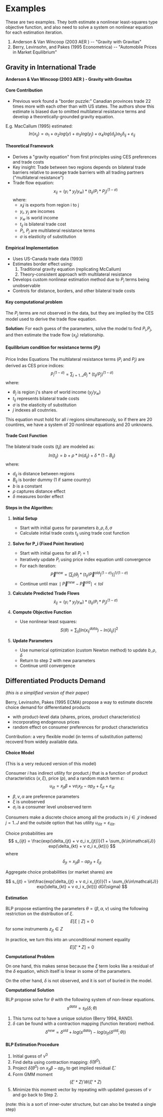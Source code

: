 # Examples

These are two examples. They both estimate a nonlinear least-squares type objective function, and also need to solve a system on nonlinear equation for each estimation iteration. 

1. Anderson & Van Wincoop (2003 AER ) -- "Gravity with Gravitas"
2. Berry, Levinsohn, and Pakes (1995 Econometrica) -- "Automobile Prices in Market Equilibrium"

## Gravity in International Trade
**Anderson & Van Wincoop (2003 AER ) - Gravity with Gravitas**


#### Core Contribution
- Previous work found a "border puzzle:" Canadian provinces trade 22 times more with each other than with US states. The authors show this estimate is biased due to omitted multilateral resistance terms and develop a theoretically-grounded gravity equation.

E.g. MacCallum (1995) estimated:
$$ln(x_{ij}) = α_1 + α_2 log(y) + α_3 log(y_j) + α_4 log(d_{ij}) α_5 δ_{ij} +ε_{ij}$$


#### Theoretical Framework
- Derives a "gravity equation" from first principles using CES preferences and trade costs
- Key insight: Trade between two regions depends on bilateral trade barriers relative to average trade barriers with all trading partners ("multilateral resistance")
- Trade flow equation:
  $$x_{ij} = (y_i * y_j/y_w) * (t_{ij}/P_i*P_j)^{(1-σ)}$$
  where:
  - $x_ij$ is exports from region i to j
  - $y_i$, $y_j$ are incomes
  - $y_w$ is world income
  - $t_{ij}$ is bilateral trade cost
  - $P_i$, $P_j$ are multilateral resistance terms
  - $σ$ is elasticity of substitution

#### Empirical Implementation
- Uses US-Canada trade data (1993)
- Estimates border effect using:
  1. Traditional gravity equation (replicating McCallum)
  2. Theory-consistent approach with multilateral resistance
- Develops custom nonlinear estimation method due to $P_i$ terms being unobservable
- Controls for distance, borders, and other bilateral trade costs

#### Key computational problem

The $P_i$ terms are not observed in the data, but they are implied by the CES model used to derive the trade flow equation. 

**Solution:** For each guess of the parameters, solve the model to find $P_i$,$P_j$, and then estimate the trade flow ($x_{ij}$) relationship. 

#### Equilibrium condition for resistance terms ($P_i$)

Price Index Equations
The multilateral resistance terms ($P_i$ and $P_j$) are derived as CES price indices:
$$P_i^{(1-σ)} = \sum_{j=1..J} θ_j * (t_{ij}/P_j)^{(1-σ)}$$
where:

- $θ_j$ is region j's share of world income $(y_j/y_w)$
- $t_{ij}$ represents bilateral trade costs
- $σ$ is the elasticity of substitution
- $j$ indexes all coutnries.
  
This equation must hold for all $i$ regions simultaneously, so if there are 20 countires, we have a system of 20 nonlinear equations and 20 unknowns. 

#### Trade Cost Function
The bilateral trade costs $(t_ij)$ are modeled as:
$$
ln(t_{ij}) = b + ρ*ln(d_{ij}) + δ*(1-B_{ij})
$$
where:
- $d_{ij}$ is distance between regions
- $B_{ij}$ is border dummy (1 if same country)
- $b$ is a constant
- $ρ$ captures distance effect
- $δ$ measures border effect

#### Steps in the Algorithm:

1. **Initial Setup**
   - Start with initial guess for parameters ${b, ρ, δ, σ}$
   - Calculate initial trade costs $t_{ij}$ using trade cost function

2. **Solve for P_i (Fixed Point Iteration)**
   - Start with initial guess for all $P_i = 1$
   - Iteratively update $P_i$ using price index equation until convergence
   - For each iteration:
    $$
    \vec{P}^{new} = \big[ \sum_j (θ_j * (t_{ij}/\vec{P}^{old})^{(1-σ)}) \big]^{1/(1-σ)}
    $$
   - Continue until $\max \mid \vec{P}^{new} - \vec{P}^{old} \mid < tol$

3. **Calculate Predicted Trade Flows**
   $$
   \hat{x}_{ij} = (y_i * y_j/y_w) * (t_{ij}/P_i*P_j)^{(1-σ)}
   $$

4. **Compute Objective Function**
   - Use nonlinear least squares:
   $$
   S(θ) = \sum_{ij} \Big[ln(x_{ij}^{data}) - ln(\hat{x}_{ij})\Big]^2
   $$

5. **Update Parameters**
   - Use numerical optimization (custom Newton method) to update ${b, ρ, δ}$
   - Return to step 2 with new parameters
   - Continue until convergence





## Differentiated Products Demand
*(this is a simplified version of their paper)* 

Berry, Levinsohn, Pakes (1995 ECMA) propose a way to estimate discrete choice demand for differentiated products 
- with product-level data (shares, prices, product characteristics) 
- incorporating endogenous prices
- random effect on consumer preferences for product characteristics

Contribution: a very flexible model (in terms of substitution patterns) recoverd from widely available data. 

#### Choice Model
(This is a very reduced version of this model)

Consumer $i$ has indirect utility for product $j$ that is a function of product characteristics $(x,ξ)$, price $(p)$, and a random match term $ε$: 
$$
u_{ijt} = x_{jt}\beta + ν σ_i x_{jt} - α p_{jt}  + ξ_{jt} + ε_{ijt}
$$
- $β, ν, α$ are preference parameters
- $ξ$ is unobserved
- $σ_i$ is a consumer level unobserved term

Consumers make a discrete choice among all the products in $j \in \mathcal{J}$ indexed $j=1..J$ and the outside option that has utility $u_{i0t}=ε_{i0t}$.

Choice probabilities are 
$$
s_{ijt} = \frac{exp(\delta_{jt} + ν σ_i x_{jt})}{1 + \sum_{k\in\mathcal{J}} exp(\delta_{kt} + ν σ_i x_{kt})}
$$
where 
$$
\delta_{jt} = x_{jt}\beta - α p_{jt}  + ξ_{jt}
$$

Aggregate choice probabilities (or market shares) are 

$$
s_{jt} = \int\frac{exp(\delta_{jt} + ν σ_i x_{jt})}{1 + \sum_{k\in\mathcal{J}} exp(\delta_{kt} + ν σ_i x_{kt})} dG(\sigma)
$$

#### Estimation

BLP propose estiamting the parameters $θ = (β,α,ν)$ using the following restriction on the distribution of $\xi$.
$$
E\big[\xi \mid Z \big] = 0
$$
for some instruments $z_{jt}\in Z$ 

In practice, we turn this into an unconditional moment equality 
$$
E\big[\xi' * Z\big] = 0
$$

**Computational Problem**

On one hand, this makes sense because the $\xi$ term looks like a residual of the $\delta$ equation, which itself is linear in some of the parameters.  

On the other hand, $\delta$ is not observed, and it is sort of buried in the model. 

**Computational Solution**

BLP propose solve for $\theta$ with the following system of non-linear equations. 
$$
s^{data} = s_{jt}(δ;θ)
$$
1. This turns out to have a unique solution (Berry 1994, RAND). 
2. $δ$ can be found with a contraction mapping (function iteration) method.
$$
δ^{new} = δ^{old} + log(s^{data}) - log(s_{jt}(δ^{old};θ))
$$

#### BLP Estimation Procedure

1. Initial guess of $ν^0$
2. Find delta using contraction mapping: $\hat{δ}(θ^0)$.
3. Project $\hat{δ}(θ^0)$ on  $x_{jt}\beta - α p_{jt}$ to get implied residual $\hat{ξ}$.
4. Form GMM moment $$(\xi' * Z)' W (\xi' * Z)$$
5. Minimize this moment vector by repeating with updated guesses of $\nu$ and go back to Step 2.

(note: this is a sort of inner-outer structure, but can also be treated a single step)